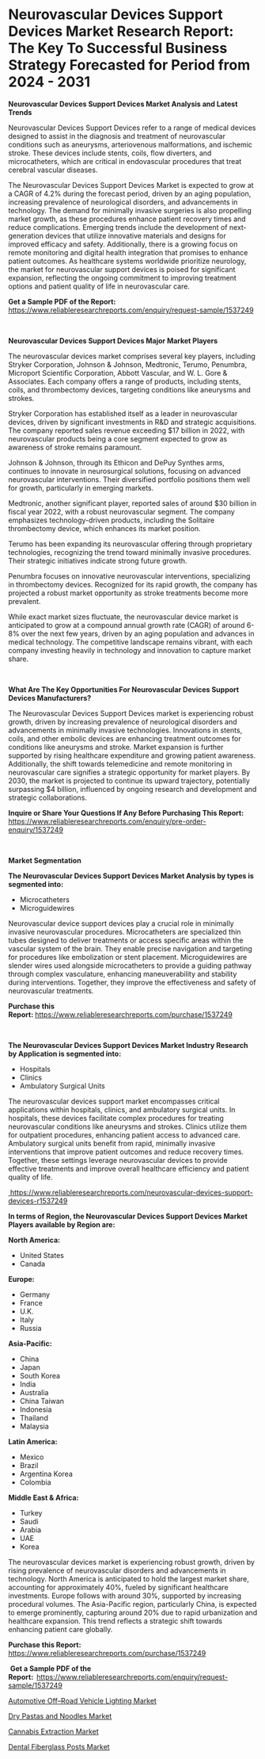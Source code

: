 <p><h1>Neurovascular Devices Support Devices Market Research Report: The Key To Successful Business Strategy Forecasted for Period from 2024 - 2031</h1></p><p><strong>Neurovascular Devices Support Devices Market Analysis and Latest Trends</strong></p>
<p><p>Neurovascular Devices Support Devices refer to a range of medical devices designed to assist in the diagnosis and treatment of neurovascular conditions such as aneurysms, arteriovenous malformations, and ischemic stroke. These devices include stents, coils, flow diverters, and microcatheters, which are critical in endovascular procedures that treat cerebral vascular diseases.</p><p>The Neurovascular Devices Support Devices Market is expected to grow at a CAGR of 4.2% during the forecast period, driven by an aging population, increasing prevalence of neurological disorders, and advancements in technology. The demand for minimally invasive surgeries is also propelling market growth, as these procedures enhance patient recovery times and reduce complications. Emerging trends include the development of next-generation devices that utilize innovative materials and designs for improved efficacy and safety. Additionally, there is a growing focus on remote monitoring and digital health integration that promises to enhance patient outcomes. As healthcare systems worldwide prioritize neurology, the market for neurovascular support devices is poised for significant expansion, reflecting the ongoing commitment to improving treatment options and patient quality of life in neurovascular care.</p></p>
<p><strong>Get a Sample PDF of the Report:&nbsp;</strong> <a href="https://www.reliableresearchreports.com/enquiry/request-sample/1537249?utm_campaign=112&utm_medium=2&utm_source=Github&utm_content=ia&utm_term=27122024&utm_id=neurovascular-devices-support-devices">https://www.reliableresearchreports.com/enquiry/request-sample/1537249</a></p>
<p>&nbsp;</p>
<p><strong>Neurovascular Devices Support Devices Major Market Players</strong></p>
<p><p>The neurovascular devices market comprises several key players, including Stryker Corporation, Johnson & Johnson, Medtronic, Terumo, Penumbra, Microport Scientific Corporation, Abbott Vascular, and W. L. Gore & Associates. Each company offers a range of products, including stents, coils, and thrombectomy devices, targeting conditions like aneurysms and strokes. </p><p>Stryker Corporation has established itself as a leader in neurovascular devices, driven by significant investments in R&D and strategic acquisitions. The company reported sales revenue exceeding $17 billion in 2022, with neurovascular products being a core segment expected to grow as awareness of stroke remains paramount.</p><p>Johnson & Johnson, through its Ethicon and DePuy Synthes arms, continues to innovate in neurosurgical solutions, focusing on advanced neurovascular interventions. Their diversified portfolio positions them well for growth, particularly in emerging markets.</p><p>Medtronic, another significant player, reported sales of around $30 billion in fiscal year 2022, with a robust neurovascular segment. The company emphasizes technology-driven products, including the Solitaire thrombectomy device, which enhances its market position.</p><p>Terumo has been expanding its neurovascular offering through proprietary technologies, recognizing the trend toward minimally invasive procedures. Their strategic initiatives indicate strong future growth.</p><p>Penumbra focuses on innovative neurovascular interventions, specializing in thrombectomy devices. Recognized for its rapid growth, the company has projected a robust market opportunity as stroke treatments become more prevalent.</p><p>While exact market sizes fluctuate, the neurovascular device market is anticipated to grow at a compound annual growth rate (CAGR) of around 6-8% over the next few years, driven by an aging population and advances in medical technology. The competitive landscape remains vibrant, with each company investing heavily in technology and innovation to capture market share.</p></p>
<p>&nbsp;</p>
<p><strong>What Are The Key Opportunities For Neurovascular Devices Support Devices Manufacturers?</strong></p>
<p><p>The Neurovascular Devices Support Devices market is experiencing robust growth, driven by increasing prevalence of neurological disorders and advancements in minimally invasive technologies. Innovations in stents, coils, and other embolic devices are enhancing treatment outcomes for conditions like aneurysms and stroke. Market expansion is further supported by rising healthcare expenditure and growing patient awareness. Additionally, the shift towards telemedicine and remote monitoring in neurovascular care signifies a strategic opportunity for market players. By 2030, the market is projected to continue its upward trajectory, potentially surpassing $4 billion, influenced by ongoing research and development and strategic collaborations.</p></p>
<p><strong>Inquire or Share Your Questions If Any Before Purchasing This Report:</strong> <a href="https://www.reliableresearchreports.com/enquiry/pre-order-enquiry/1537249?utm_campaign=112&utm_medium=2&utm_source=Github&utm_content=ia&utm_term=27122024&utm_id=neurovascular-devices-support-devices">https://www.reliableresearchreports.com/enquiry/pre-order-enquiry/1537249</a></p>
<p>&nbsp;</p>
<p><strong>Market Segmentation</strong></p>
<p><strong>The Neurovascular Devices Support Devices Market Analysis by types is segmented into:</strong></p>
<p><ul><li>Microcatheters</li><li>Microguidewires</li></ul></p>
<p><p>Neurovascular device support devices play a crucial role in minimally invasive neurovascular procedures. Microcatheters are specialized thin tubes designed to deliver treatments or access specific areas within the vascular system of the brain. They enable precise navigation and targeting for procedures like embolization or stent placement. Microguidewires are slender wires used alongside microcatheters to provide a guiding pathway through complex vasculature, enhancing maneuverability and stability during interventions. Together, they improve the effectiveness and safety of neurovascular treatments.</p></p>
<p><strong>Purchase this Report:&nbsp;</strong><a href="https://www.reliableresearchreports.com/purchase/1537249?utm_campaign=112&utm_medium=2&utm_source=Github&utm_content=ia&utm_term=27122024&utm_id=neurovascular-devices-support-devices">https://www.reliableresearchreports.com/purchase/1537249</a></p>
<p>&nbsp;</p>
<p><strong>The Neurovascular Devices Support Devices Market Industry Research by Application is segmented into:</strong></p>
<p><ul><li>Hospitals</li><li>Clinics</li><li>Ambulatory Surgical Units</li></ul></p>
<p><p>The neurovascular devices support market encompasses critical applications within hospitals, clinics, and ambulatory surgical units. In hospitals, these devices facilitate complex procedures for treating neurovascular conditions like aneurysms and strokes. Clinics utilize them for outpatient procedures, enhancing patient access to advanced care. Ambulatory surgical units benefit from rapid, minimally invasive interventions that improve patient outcomes and reduce recovery times. Together, these settings leverage neurovascular devices to provide effective treatments and improve overall healthcare efficiency and patient quality of life.</p></p>
<p><a href="https://www.reliableresearchreports.com/neurovascular-devices-support-devices-r1537249?utm_campaign=112&utm_medium=2&utm_source=Github&utm_content=ia&utm_term=27122024&utm_id=neurovascular-devices-support-devices">&nbsp;https://www.reliableresearchreports.com/neurovascular-devices-support-devices-r1537249</a></p>
<p><strong>In terms of Region, the Neurovascular Devices Support Devices Market Players available by Region are:</strong></p>
<p>
    <p> <strong> North America: </strong>
        <ul>
            <li>United States</li>
            <li>Canada</li>
        </ul>
        </p> 
    <p> <strong> Europe: </strong>
        <ul>
            <li>Germany</li>
            <li>France</li>
            <li>U.K.</li>
            <li>Italy</li>
            <li>Russia</li>
        </ul>
        </p> 
    <p> <strong> Asia-Pacific: </strong>
        <ul>
            <li>China</li>
            <li>Japan</li>
            <li>South Korea</li>
            <li>India</li>
            <li>Australia</li>
            <li>China Taiwan</li>
            <li>Indonesia</li>
            <li>Thailand</li>
            <li>Malaysia</li>
        </ul>
        </p> 
    <p> <strong> Latin America: </strong>
        <ul>
            <li>Mexico</li>
            <li>Brazil</li>
            <li>Argentina Korea</li>
            <li>Colombia</li>
        </ul>
        </p> 
    <p> <strong> Middle East & Africa: </strong>
        <ul>
            <li>Turkey</li>
            <li>Saudi</li>
            <li>Arabia</li>
            <li>UAE</li>
            <li>Korea</li>
        </ul>
    </p>
    </p>
<p><p>The neurovascular devices market is experiencing robust growth, driven by rising prevalence of neurovascular disorders and advancements in technology. North America is anticipated to hold the largest market share, accounting for approximately 40%, fueled by significant healthcare investments. Europe follows with around 30%, supported by increasing procedural volumes. The Asia-Pacific region, particularly China, is expected to emerge prominently, capturing around 20% due to rapid urbanization and healthcare expansion. This trend reflects a strategic shift towards enhancing patient care globally.</p></p>
<p><strong>Purchase this Report: </strong><a href="https://www.reliableresearchreports.com/purchase/1537249?utm_campaign=112&utm_medium=2&utm_source=Github&utm_content=ia&utm_term=27122024&utm_id=neurovascular-devices-support-devices">https://www.reliableresearchreports.com/purchase/1537249</a></p>
<p>&nbsp;<strong>Get a Sample PDF of the Report:&nbsp;&nbsp;</strong><a href="https://www.reliableresearchreports.com/enquiry/request-sample/1537249?utm_campaign=112&utm_medium=2&utm_source=Github&utm_content=ia&utm_term=27122024&utm_id=neurovascular-devices-support-devices">https://www.reliableresearchreports.com/enquiry/request-sample/1537249</a></p>
<p><strong></strong></p>
<p><p><a href="https://github.com/steidmindy199393/Market-Research-Report-List-1/blob/main/automotive-offroad-vehicle-lighting-market.md?utm_campaign=112&utm_medium=2&utm_source=Github&utm_content=ia&utm_term=27122024&utm_id=neurovascular-devices-support-devices">Automotive Off–Road Vehicle Lighting Market</a></p><p><a href="https://github.com/delindacallegari68/Market-Research-Report-List-1/blob/main/dry-pastas-and-noodles-market.md?utm_campaign=112&utm_medium=2&utm_source=Github&utm_content=ia&utm_term=27122024&utm_id=neurovascular-devices-support-devices">Dry Pastas and Noodles Market</a></p><p><a href="https://github.com/klindsey95/Market-Research-Report-List-1/blob/main/cannabis-extraction-market.md?utm_campaign=112&utm_medium=2&utm_source=Github&utm_content=ia&utm_term=27122024&utm_id=neurovascular-devices-support-devices">Cannabis Extraction Market</a></p><p><a href="https://github.com/santosh758595/Market-Research-Report-List-6/blob/main/dental-fiberglass-posts-market.md?utm_campaign=112&utm_medium=2&utm_source=Github&utm_content=ia&utm_term=27122024&utm_id=neurovascular-devices-support-devices">Dental Fiberglass Posts Market</a></p></p>